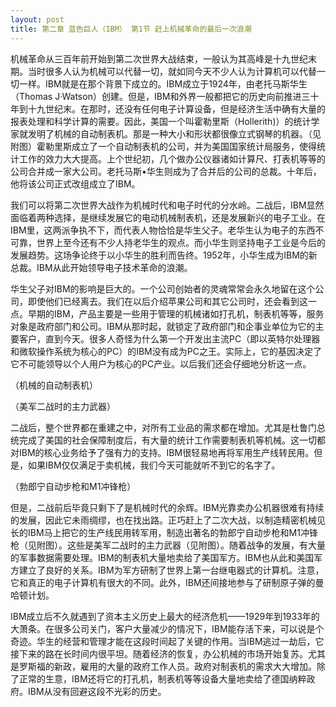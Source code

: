 ```yaml
---
layout: post
title: 第二章 蓝色巨人（IBM） 第1节 赶上机械革命的最后一次浪潮 
---
```

机械革命从三百年前开始到第二次世界大战结束，一般认为其高峰是十九世纪末期。当时很多人认为机械可以代替一切，就如同今天不少人认为计算机可以代替一切一样。IBM就是在那个背景下成立的。IBM成立于1924年，由老托马斯华生（Thomas J·Watson）创建。但是，IBM和外界一般都把它的历史向前推进三十年到十九世纪末。在那时，还没有任何电子计算设备，但是经济生活中确有大量的报表处理和科学计算的需要。因此，美国一个叫霍勒里斯（Hollerith)）的统计学家就发明了机械的自动制表机。那是一种大小和形状都很像立式钢琴的机器。（见附图）霍勒里斯成立了一个自动制表机的公司，并为美国国家统计局服务，使得统计工作的效力大大提高。上个世纪初，几个做办公仪器诸如计算尺、打表机等等的公司合并成一家大公司。老托马斯•华生则成为了合并后的公司的总裁。十年后，他将该公司正式改组成立了IBM。

我们可以将第二次世界大战作为机械时代和电子时代的分水岭。二战后，IBM显然面临着两种选择，是继续发展它的电动机械制表机，还是发展新兴的电子工业。在IBM里，这两派争执不下，而代表人物恰恰是华生父子。老华生认为电子的东西不可靠，世界上至今还有不少人持老华生的观点。而小华生则坚持电子工业是今后的发展趋势。这场争论终于以小华生的胜利而告终。1952年，小华生成为IBM的新总裁。IBM从此开始领导电子技术革命的浪潮。

华生父子对IBM的影响是巨大的。一个公司创始者的灵魂常常会永久地留在这个公司，即使他们已经离去。我们在以后介绍苹果公司和其它公司时，还会看到这一点。早期的IBM，产品主要是一些用于管理的机械诸如打孔机，制表机等等，服务对象是政府部门和公司。IBM从那时起，就锁定了政府部门和企事业单位为它的主要客户，直到今天。很多人奇怪为什么第一个开发出主流PC（即以英特尔处理器和微软操作系统为核心的PC）的IBM没有成为PC之王。实际上，它的基因决定了它不可能领导以个人用户为核心的PC产业。以后我们还会仔细地分析这一点。

（机械的自动制表机）

（美军二战时的主力武器）

二战后，整个世界都在重建之中，对所有工业品的需求都在增加。尤其是杜鲁门总统完成了美国的社会保障制度后，有大量的统计工作需要制表机等机械。这一切都对IBM的核心业务给予了强有力的支持。IBM很轻易地再将军用生产线转民用。但是，如果IBM仅仅满足于卖机械，我们今天可能就听不到它的名字了。

（勃郎宁自动步枪和M1冲锋枪）

但是，二战前后毕竟只剩下了是机械时代的余辉。IBM光靠卖办公机器很难有持续的发展，因此它未雨绸缪，也在找出路。正巧赶上了二次大战，以制造精密机械见长的IBM马上把它的生产线民用转军用，制造出著名的勃郎宁自动步枪和M1冲锋枪（见附图）。这些是美军二战时的主力武器（见附图）。随着战争的发展，有大量的军事数据需要处理。IBM的制表机大量地卖给了美国军方。IBM也从此和美国军方建立了良好的关系。IBM为军方研制了世界上第一台继电器式的计算机。注意，它和真正的电子计算机有很大的不同。此外，IBM还间接地参与了研制原子弹的曼哈顿计划。

IBM成立后不久就遇到了资本主义历史上最大的经济危机——1929年到1933年的大萧条。在很多公司关门，客户大量减少的情况下，IBM能存活下来，可以说是个奇迹。华生的经营和管理才能在这段时间起了关键的作用。当IBM逃过一劫后，它接下来的路在长时间内很平坦。随着经济的恢复，办公机械的市场开始复苏。尤其是罗斯福的新政，雇用的大量的政府工作人员。政府对制表机的需求大大增加。除了正常的生意，IBM还将它的打孔机，制表机等等设备大量地卖给了德国纳粹政府。IBM从没有回避这段不光彩的历史。

